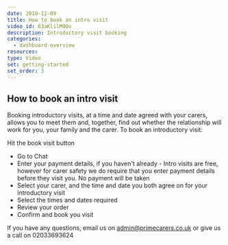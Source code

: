 ```yaml
---
date: 2019-12-09
title: How to book an intro visit
video_id: 63aKlilMO0o
description: Introductory visit booking
categories:
  - dashboard-overview
resources:
type: Video
set: getting-started
set_order: 3
---
```


## How to book an intro visit

Booking introductory visits, at a time and date agreed with your carers, allows you to meet them and, together, find out whether the relationship will work for you, your family and the carer. To book an introductory visit:

Hit the book visit button
 - Go to Chat
 - Enter your payment details, if you haven't already - Intro visits are free, however for carer safety we do require that you enter payment details before they visit you. No payment will be taken
 - Select your carer, and the time and date you both agree on for your introductory visit
 - Select the times and dates required
 - Review your order
 - Confirm and book you visit

If you have any questions, email us on admin@primecarers.co.uk or give us a call on 02033693624
